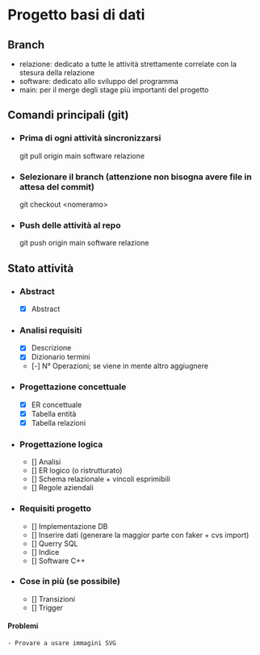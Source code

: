 # Progetto basi di dati

## Branch
- relazione: dedicato a tutte le attività strettamente correlate con la stesura della relazione
- software: dedicato allo sviluppo del programma
- main: per il merge degli stage più importanti del progetto

## Comandi principali (git)
- ### Prima di ogni attività sincronizzarsi
    git pull origin main software relazione
- ### Selezionare il branch (attenzione non bisogna avere file in attesa del commit)
    git checkout \<nomeramo\>
- ### Push delle attività al repo
    git push origin main software relazione

## Stato attività
- ### Abstract
    - [x] Abstract
- ### Analisi requisiti
    - [x] Descrizione
    - [x] Dizionario termini
    - [-] N° Operazioni; se viene in mente altro aggiugnere
- ### Progettazione concettuale
    - [x] ER concettuale
    - [x] Tabella entità
    - [x] Tabella relazioni
- ### Progettazione logica
    - [] Analisi
    - [] ER logico (o ristrutturato)
    - [] Schema relazionale + vincoli esprimibili
    - [] Regole aziendali
- ### Requisiti progetto
    - [] Implementazione DB
    - [] Inserire dati (generare la maggior parte con faker + cvs import)
    - [] Querry SQL
    - [] Indice
    - [] Software C++
- ### Cose in più (se possibile)
    - [] Transizioni 
    - [] Trigger

#### Problemi
    - Provare a usare immagini SVG